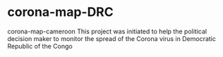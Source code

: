 # corona-map-DRC
corona-map-cameroon This project was initiated to help the political decision maker to monitor the spread of the Corona virus in Democratic Republic of the Congo
